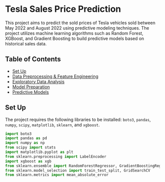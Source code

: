 # Tesla Sales Price Prediction

This project aims to predict the sold prices of Tesla vehicles sold between May 2022 and August 2022 using predictive modeling techniques. The project utilizes machine learning algorithms such as Random Forest, XGBoost, and Gradient Boosting to build predictive models based on historical sales data.

## Table of Contents

- [Set Up](#set-up)
- [Data Preprocessing & Feature Engineering](#data-preprocessing--feature-engineering)
- [Exploratory Data Analysis](#exploratory-data-analysis)
- [Model Preparation](#model-preparation)
- [Predictive Models](#predictive-models)

## Set Up

The project requires the following libraries to be installed: `boto3`, `pandas`, `numpy`, `scipy`, `matplotlib`, `sklearn`, and `xgboost`.

```python
import boto3
import pandas as pd
import numpy as np
from scipy import stats
import matplotlib.pyplot as plt
from sklearn.preprocessing import LabelEncoder
import xgboost as xgb
from sklearn.ensemble import RandomForestRegressor, GradientBoostingRegressor
from sklearn.model_selection import train_test_split, GridSearchCV
from sklearn.metrics import mean_absolute_error
